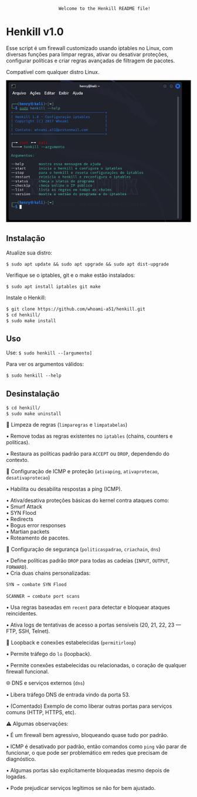 						Welcome to the Henkill README file!    

Henkill v1.0
=============

Esse script é um firewall customizado usando iptables no Linux, com diversas funções para limpar regras, ativar ou desativar proteções, configurar políticas e criar regras avançadas de filtragem de pacotes.   

Compatível com qualquer distro Linux.

![descrição](/henkill.png)  

Instalação
-----------

Atualize sua distro:
 
    $ sudo apt update && sudo apt upgrade && sudo apt dist-upgrade

Verifique se o iptables, git e o make estão instalados:
 
    $ sudo apt install iptables git make

Instale o Henkill:

    $ git clone https://github.com/whoami-a51/henkill.git
    $ cd henkill/
    $ sudo make install
    
Uso
----

Use: ```$ sudo henkill --[argumento]```

Para ver os argumentos válidos:

    $ sudo henkill --help


Desinstalação
--------------

    $ cd henkill/
    $ sudo make uninstall  


🧹 Limpeza de regras (```limparegras``` e ```limpatabelas```)  

   • Remove todas as regras existentes no ```iptables``` (chains, counters e políticas).  

   • Restaura as políticas padrão para ```ACCEPT``` ou ```DROP```, dependendo do contexto.  

📡 Configuração de ICMP e proteção (```ativaping```, ```ativaprotecao```, ```desativaprotecao```)  

   • Habilita ou desabilita respostas a ping (ICMP).  

   • Ativa/desativa proteções básicas do kernel contra ataques como:  
	• Smurf Attack  
	• SYN Flood   
	• Redirects  
	• Bogus error responses  
 	• Martian packets  
	• Roteamento de pacotes.  

🔐 Configuração de segurança (```politicaspadrao```, ```criachain```, ```dns```)  
	
   • Define políticas padrão ```DROP``` para todas as cadeias (```INPUT```, ```OUTPUT```, ```FORWARD```).  
   • Cria duas chains personalizadas:  
 
	SYN → combate SYN Flood  

	SCANNER → combate port scans  

   • Usa regras baseadas em ```recent``` para detectar e bloquear ataques reincidentes.  

   • Ativa logs de tentativas de acesso a portas sensíveis (20, 21, 22, 23 — FTP, SSH, Telnet).  

🔁 Loopback e conexões estabelecidas (```permitirloop```)  

   • Permite tráfego do ```lo``` (loopback).  

   • Permite conexões estabelecidas ou relacionadas, o coração de qualquer firewall funcional.  

🌐 DNS e serviços externos (```dns```)  

   • Libera tráfego DNS de entrada vindo da porta 53.  

   • (Comentado) Exemplo de como liberar outras portas para serviços comuns (HTTP, HTTPS, etc).  


⚠️ Algumas observações:  

   • É um firewall bem agressivo, bloqueando quase tudo por padrão.  

   • ICMP é desativado por padrão, então comandos como ```ping``` vão parar de funcionar, o que pode ser problemático em redes que precisam de diagnóstico.  

   • Algumas portas são explicitamente bloqueadas mesmo depois de logadas.   

   • Pode prejudicar serviços legítimos se não for bem ajustado.  
    
